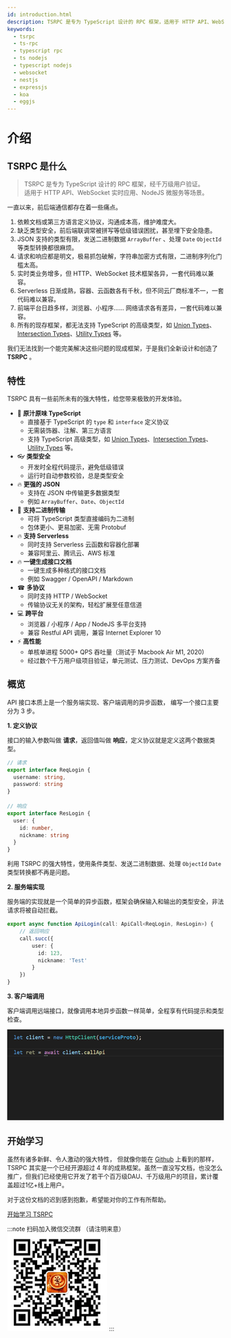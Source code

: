 ```yaml
---
id: introduction.html
description: TSRPC 是专为 TypeScript 设计的 RPC 框架，适用于 HTTP API、WebSocket 实时应用、NodeJS 微服务，经千万级用户验证。比 JSON 更强大，类型安全，支持二进制传输。
keywords:
  - tsrpc
  - ts-rpc
  - typescript rpc
  - ts nodejs
  - typescript nodejs
  - websocket
  - nestjs
  - expressjs
  - koa
  - eggjs
---
```


# 介绍

## TSRPC 是什么

> TSRPC 是专为 TypeScript 设计的 RPC 框架，经千万级用户验证。<br/>
适用于 HTTP API、WebSocket 实时应用、NodeJS 微服务等场景。

一直以来，前后端通信都存在着一些痛点。

1. 依赖文档或第三方语言定义协议，沟通成本高，维护难度大。
1. 缺乏类型安全，前后端联调常被拼写等低级错误困扰，甚至埋下安全隐患。
1. JSON 支持的类型有限，发送二进制数据 `ArrayBuffer` 、处理 `Date` `ObjectId` 等类型转换都很麻烦。
1. 请求和响应都是明文，极易抓包破解，字符串加密方式有限，二进制序列化门槛太高。
1. 实时类业务增多，但 HTTP、WebSocket 技术框架各异，一套代码难以兼容。
1. Serverless 日渐成熟，容器、云函数各有千秋，但不同云厂商标准不一，一套代码难以兼容。
1. 前端平台日趋多样，浏览器、小程序…… 网络请求各有差异，一套代码难以兼容。
1. 所有的现存框架，都无法支持 TypeScript 的高级类型，如 [Union Types](https://www.typescriptlang.org/docs/handbook/2/everyday-types.html#union-types)、[Intersection Types](https://www.typescriptlang.org/docs/handbook/2/objects.html#intersection-types)、[Utility Types](https://www.typescriptlang.org/docs/handbook/utility-types.html) 等。

我们无法找到一个能完美解决这些问题的现成框架，于是我们全新设计和创造了 **TSRPC** 。


## 特性
TSRPC 具有一些前所未有的强大特性，给您带来极致的开发体验。

- 🥤 **原汁原味 TypeScript**
  - 直接基于 TypeScript 的 `type` 和 `interface` 定义协议
  - 无需装饰器、注解、第三方语言
  - 支持 TypeScript 高级类型，如 [Union Types](https://www.typescriptlang.org/docs/handbook/2/everyday-types.html#union-types)、[Intersection Types](https://www.typescriptlang.org/docs/handbook/2/objects.html#intersection-types)、[Utility Types](https://www.typescriptlang.org/docs/handbook/utility-types.html) 等。
- 👓 **类型安全**
  - 开发时全程代码提示，避免低级错误
  - 运行时自动参数校验，总是类型安全
- 🔥 **更强的 JSON**
  - 支持在 JSON 中传输更多数据类型
  - 例如 `ArrayBuffer`、`Date`、`ObjectId`
- 💾 **支持二进制传输**
  - 可将 TypeScript 类型直接编码为二进制
  - 包体更小、更易加密、无需 Protobuf
- 🔥 **支持 Serverless**
  - 同时支持 Serverless 云函数和容器化部署
  - 兼容阿里云、腾讯云、AWS 标准
- 🔥 **一键生成接口文档**
  - 一键生成多种格式的接口文档
  - 例如 Swagger / OpenAPI / Markdown
- ☎ **多协议**
  - 同时支持 HTTP / WebSocket
  - 传输协议无关的架构，轻松扩展至任意信道
- 💻 **跨平台**
  - 浏览器 / 小程序 / App / NodeJS 多平台支持
  - 兼容 Restful API 调用，兼容 Internet Explorer 10
- ⚡️ **高性能**
  - 单核单进程 5000+ QPS 吞吐量（测试于 Macbook Air M1, 2020)
  - 经过数个千万用户级项目验证，单元测试、压力测试、DevOps 方案齐备

## 概览

API 接口本质上是一个服务端实现、客户端调用的异步函数，
编写一个接口主要分为 3 步。

**1. 定义协议**

接口的输入参数叫做 **请求**，返回值叫做 **响应**，定义协议就是定义这两个数据类型。

```ts
// 请求
export interface ReqLogin {
  username: string,
  password: string
}

// 响应
export interface ResLogin {
  user: {
    id: number,
    nickname: string
  }
}
```

利用 TSRPC 的强大特性，使用条件类型、发送二进制数据、处理 `ObjectId` `Date` 类型转换都不再是问题。

**2. 服务端实现**

服务端的实现就是一个简单的异步函数，框架会确保输入和输出的类型安全，非法请求将被自动拦截。

```ts
export async function ApiLogin(call: ApiCall<ReqLogin, ResLogin>) {
    // 返回响应
    call.succ({
        user: {
          id: 123,
          nickname: 'Test'
        }
    })
}
```

**3. 客户端调用**

客户端调用远端接口，就像调用本地异步函数一样简单，全程享有代码提示和类型检查。

![全程代码提示](assets/code-hint.gif)


## 开始学习

虽然有诸多新鲜、令人激动的强大特性，
但就像你能在 [Github](https://github.com/k8w/tsrpc) 上看到的那样，TSRPC 其实是一个已经开源超过 4 年的成熟框架。虽然一直没写文档，也没怎么推广，但我们已经使用它开发了若干个百万级DAU、千万级用户的项目，累计覆盖超过1亿+线上用户。

对于这份文档的迟到感到抱歉，希望能对你的工作有所帮助。

[开始学习 TSRPC](get-started/create-tsrpc-app.html)

:::note 扫码加入微信交流群 （请注明来意）
![](assets/wechat.png)
:::